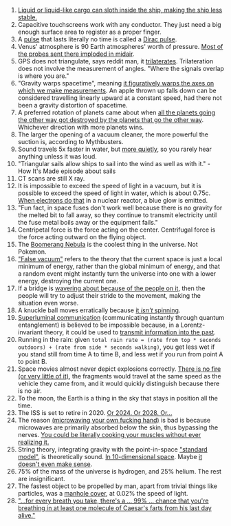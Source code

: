 1. [Liquid or liquid-like cargo can sloth inside the ship, making the ship less stable.](https://theconversation.com/mystery-of-the-cargo-ships-that-sink-when-their-cargo-suddenly-liquefies-101158)
1. Capacitive touchscreens work with any conductor. They just need a big enough surface area to register as a proper finger.
1. A [pulse](https://en.wikipedia.org/wiki/Pulse_%28signal_processing%29) that lasts literally no time is called a [Dirac pulse](https://en.wikipedia.org/wiki/Dirac_delta_function).
1. Venus' atmosphere is 90 Earth atmospheres' worth of pressure. [Most of the probes sent there imploded in midair](https://www.youtube.com/watch?v=gJ5KV3rzuag).
1. GPS does not triangulate, says reddit man, it [trilaterates](https://en.wikipedia.org/wiki/Trilateration). Trilateration does not involve the measurement of angles. "Where the signals overlap is where you are."
1. "Gravity warps spacetime", meaning [it figuratively warps the axes on which we make measurements](https://www.youtube.com/watch?v=jlTVIMOix3I). An apple thrown up falls down can be considered travelling linearly upward at a constant speed, had there not been a gravity distortion of spacetime.
1. A preferred rotation of planets came about when [all the planets going the other way got destroyed by the planets that go the other way](https://youtube.com/watch?v=MTY1Kje0yLg). Whichever direction with more planets wins.
1. The larger the opening of a vacuum cleaner, the more powerful the suction is, according to Mythbusters.
1. Sound travels 5x faster in water, but [more quietly](http://www.reddit.com/r/explainlikeimfive/comments/5qcr3p/-/dcy9qcn), so you rarely hear anything unless it was loud.
1. "Triangular sails allow ships to sail into the wind as well as with it." - How It's Made episode about sails
1. CT scans are still X ray.
1. It is impossible to exceed the speed of light in a vacuum, but it is possible to exceed the speed of light in water, which is about 0.75c. [When electrons do that](https://en.wikipedia.org/wiki/Cherenkov_radiation) in a nuclear reactor, a blue glow is emitted.
1. "Fun fact, in space fuses don't work well because there is no gravity for the melted bit to fall away, so they continue to transmit electricity until the fuse metal boils away or the equipment fails."
1. Centripetal force is the force acting on the center. Centrifugal force is the force acting outward on the flying object.
1. The [Boomerang Nebula](https://en.wikipedia.org/wiki/Boomerang_Nebula) is the coolest thing in the universe. Not Pokemon.
1. ["False vacuum"](https://en.wikipedia.org/wiki/False_vacuum) refers to the theory that the current space is just a local minimum of energy, rather than the global minimum of energy, and that a random event might instantly turn the universe into one with a lower energy, destroying the current one.
1. If a bridge is [wavering about because of the people on it](https://m.youtube.com/watch?v=gQK21572oSU&feature=youtu.be), then the people will try to adjust their stride to the movement, making the situation even worse.
1. A knuckle ball moves erratically because [it *isn't* spinning](https://www.reddit.com/r/askscience/comments/50cg2n/hi_my_name_is_jack_im_14_years_old_and_i_love/d72zdj3).
1. [Superluminal communication](https://en.wikipedia.org/wiki/Superluminal_communication) (communicating instantly through quantum entanglement) is believed to be impossible because, in a Lorentz-invariant theory, it could be used to [transmit information into the past](https://en.wikipedia.org/wiki/Tachyonic_antitelephone).
1. Running in the rain: given `total rain rate = (rate from top * seconds outdoors) + (rate from side * seconds walking)`, you get less wet if you stand still from time A to time B, and less wet if you run from point A to point B.
1. Space movies almost never depict explosions correctly. [There is no fire (or very little of it)](https://www.reddit.com/r/interestingasfuck/comments/90gkle/exploding_model_ships_cotton_balls_leds/e2qf461/), the fragments would travel at the same speed as the vehicle they came from, and it would quickly distinguish because there is no air.
1. To the moon, the Earth is a thing in the sky that stays in position all the time.
1. The ISS is set to retire in 2020. [Or 2024. Or 2028. Or...](https://www.google.com/search?q=The+ISS+is+set+to+retire+in)
1. The reason [(microwaving your own fucking hand)](https://www.youtube.com/watch?v=WcOhd9ikNAw) is bad is because microwaves are primarily absorbed below the skin, thus bypassing the nerves. [You could be literally cooking your muscles without ever realizing it.](https://www.reddit.com/r/holdmybeaker/comments/3z2uoj/hmb_while_i_microwave_my_hand/cyiur98)
1. String theory, integrating gravity with the point-in-space ["standard model"](https://en.wikipedia.org/wiki/Standard_Model), is theoretically sound. [In 10-dimensional space](https://www.youtube.com/watch?v=Da-2h2B4faU). Maybe [it doesn't even make sense](https://en.wikipedia.org/wiki/String_theory_landscape).
1. 75% of the mass of the universe is hydrogen, and 25% helium. The rest are insignificant.
1. The fastest object to be propelled by man, apart from trivial things like particles, was a [manhole cover](https://en.wikipedia.org/wiki/Operation_Plumbbob#Propulsion_of_steel_plate_cap), at 0.02% the speed of light.
1. ["...for every breath you take, there's a ... 99% ... chance that you're breathing in at least one molecule of Caesar's farts from his last day alive."](https://www.quora.com/What-percentage-of-breathable-air-on-earth-has-been-part-of-a-fart)
